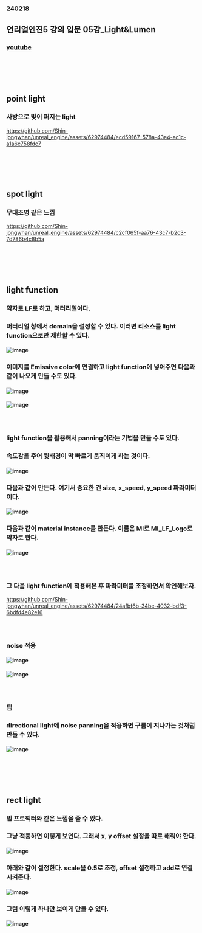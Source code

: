 ### 240218
## 언리얼엔진5 강의 입문 05강_Light&Lumen
### [youtube](https://www.youtube.com/watch?v=azMt_FmoXDg&list=PLxN-zf3BqZZl5dtnX0bgqYf8LDM3rn-Hs&index=6)
### <br/><br/><br/>

## point light
### 사방으로 빛이 퍼지는 light

https://github.com/Shin-jongwhan/unreal_engine/assets/62974484/ecd59167-578a-43a4-ac1c-a1a6c758fdc7
### <br/><br/><br/>

## spot light
### 무대조명 같은 느낌

https://github.com/Shin-jongwhan/unreal_engine/assets/62974484/c2cf065f-aa76-43c7-b2c3-7d786b4c8b5a
### <br/><br/><br/>

## light function
### 약자로 LF로 하고, 머터리얼이다.
### 머터리얼 창에서 domain을 설정할 수 있다. 이러면 리소스를 light function으로만 제한할 수 있다.
#### ![image](https://github.com/Shin-jongwhan/unreal_engine/assets/62974484/0c9a5266-f8f3-499c-b999-f7ed19665413)
### 이미지를 Emissive color에 연결하고 light function에 넣어주면 다음과 같이 나오게 만들 수도 있다.
#### ![image](https://github.com/Shin-jongwhan/unreal_engine/assets/62974484/2fdd5b9d-9ce1-453a-a939-458739eb4410)
#### ![image](https://github.com/Shin-jongwhan/unreal_engine/assets/62974484/6c1cf3d5-2feb-4ab2-8350-568f4d5addb4)
### <br/>

### light function을 활용해서 panning이라는 기법을 만들 수도 있다.
### 속도감을 주어 뒷배경이 막 빠르게 움직이게 하는 것이다.
#### ![image](https://github.com/Shin-jongwhan/unreal_engine/assets/62974484/62fbf538-d5a1-44cc-974f-d8701ce5fdbe)
### 다음과 같이 만든다. 여기서 중요한 건 size, x_speed, y_speed 파라미터이다.
#### ![image](https://github.com/Shin-jongwhan/unreal_engine/assets/62974484/57b1f01d-3065-403f-a2b1-c73560d98808)

### 다음과 같이 material instance를 만든다. 이름은 MI로 MI_LF_Logo로 약자로 한다.
#### ![image](https://github.com/Shin-jongwhan/unreal_engine/assets/62974484/25538ab7-bed8-4319-9154-cd2d22d93d26)
### <br/>

### 그 다음 light function에 적용해본 후 파라미터를 조정하면서 확인해보자.

https://github.com/Shin-jongwhan/unreal_engine/assets/62974484/24afbf6b-34be-4032-bdf3-6bdfd4e82e16
### <br/>

### noise 적용
#### ![image](https://github.com/Shin-jongwhan/unreal_engine/assets/62974484/b8b7e6b7-5c3a-435c-be52-010435580716)
#### ![image](https://github.com/Shin-jongwhan/unreal_engine/assets/62974484/9b5445ec-96fb-4642-9a25-6815487842e9)
### <br/>

### 팁
### directional light에 noise panning을 적용하면 구름이 지나가는 것처럼 만들 수 있다.
#### ![image](https://github.com/Shin-jongwhan/unreal_engine/assets/62974484/45067b48-6492-49cb-9c05-462496a68eb3)
### <br/><br/><br/>

## rect light
### 빔 프로젝터와 같은 느낌을 줄 수 있다.
### 그냥 적용하면 이렇게 보인다. 그래서 x, y offset 설정을 따로 해줘야 한다.
#### ![image](https://github.com/Shin-jongwhan/unreal_engine/assets/62974484/7492f415-7efa-4cb0-8fa5-abe8430b69b3)
### 아래와 같이 설정한다. scale을 0.5로 조정, offset 설정하고 add로 연결시켜준다.
#### ![image](https://github.com/Shin-jongwhan/unreal_engine/assets/62974484/7416fd1e-1b14-4c5d-8211-c6b2f803bcbf)
### 그럼 이렇게 하나만 보이게 만들 수 있다.
#### ![image](https://github.com/Shin-jongwhan/unreal_engine/assets/62974484/ceed6c79-bb20-4f47-8209-714ad36fb3b9)
### <br/><br/><br/>

